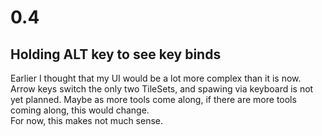 # 0.4

## Holding ALT key to see key binds

Earlier I thought that my UI would be a lot more complex than it is now.  
Arrow keys switch the only two TileSets,
and spawing via keyboard is not yet planned.
Maybe as more tools come along, if there are more tools coming along,
this would change.  
For now, this makes not much sense.  
